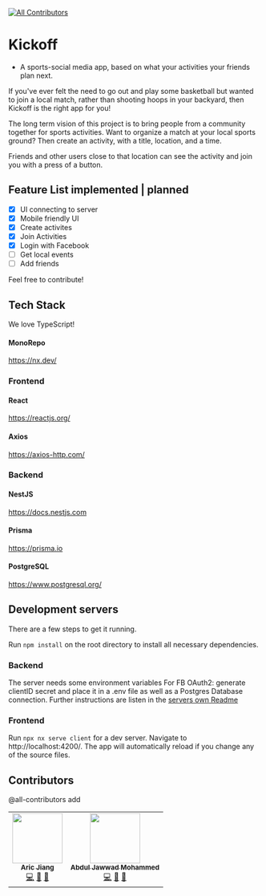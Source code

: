 
<!-- ALL-CONTRIBUTORS-BADGE:START - Do not remove or modify this section -->
[![All Contributors](https://img.shields.io/badge/all_contributors-2-orange.svg?style=flat-square)](#contributors-)
<!-- ALL-CONTRIBUTORS-BADGE:END -->

# Kickoff
- A sports-social media app, based on what your activities your friends plan next.

If you've ever felt the need to go out and play some basketball but wanted to join a local match, rather than
shooting hoops in your backyard, then Kickoff is the right app for you!

The long term vision of this project is to bring people from a community together for sports activities.
Want to organize a match at your local sports ground? Then create an activity, with a title, location, and a time.

Friends and other users close to that location can see the activity and join you with a press of a button.

## Feature List implemented | planned 
- [x] UI connecting to server
- [x] Mobile friendly UI
- [x] Create activites
- [x] Join Activities
- [x] Login with Facebook
- [ ] Get local events
- [ ] Add friends

Feel free to contribute!

## Tech Stack

We love TypeScript!

#### MonoRepo
https://nx.dev/

### Frontend

#### React
https://reactjs.org/

#### Axios
https://axios-http.com/


### Backend

#### NestJS
https://docs.nestjs.com


#### Prisma
https://prisma.io


#### PostgreSQL
https://www.postgresql.org/


##  Development servers

There are a few steps to get it running.

Run `npm install` on the root directory to install all necessary dependencies.

### Backend 
The server needs some environment variables
For FB OAuth2: generate clientID secret and place it in a .env file as well as a Postgres Database connection.
Further instructions are listen in the [servers own Readme](https://github.com/ChristianSchmutte/kickoff/blob/master/apps/server/readme.md)

### Frontend
Run `npx nx serve client` for a dev server. Navigate to http://localhost:4200/. The app will automatically reload if you change any of the source files.

## Contributors
@all-contributors add

<!-- ALL-CONTRIBUTORS-LIST:START - Do not remove or modify this section -->
<!-- prettier-ignore-start -->
<!-- markdownlint-disable -->
<table>
  <tr>
    <td align="center"><a href="https://github.com/ninjarogue"><img src="https://avatars.githubusercontent.com/u/74705062?v=4?s=100" width="100px;" alt=""/><br /><sub><b>Aric Jiang</b></sub></a><br /><a href="https://github.com/ChristianSchmutte/kickoff/commits?author=ninjarogue" title="Code">💻</a> <a href="#design-ninjarogue" title="Design">🎨</a> <a href="#projectManagement-ninjarogue" title="Project Management">📆</a></td>
    <td align="center"><a href="https://github.com/abduljawwad"><img src="https://avatars.githubusercontent.com/u/69873337?v=4?s=100" width="100px;" alt=""/><br /><sub><b>Abdul Jawwad Mohammed</b></sub></a><br /><a href="https://github.com/ChristianSchmutte/kickoff/commits?author=abduljawwad" title="Code">💻</a> <a href="#design-abduljawwad" title="Design">🎨</a> <a href="#projectManagement-abduljawwad" title="Project Management">📆</a></td>
  </tr>
</table>

<!-- markdownlint-restore -->
<!-- prettier-ignore-end -->

<!-- ALL-CONTRIBUTORS-LIST:END -->